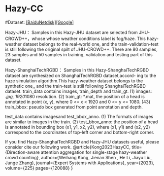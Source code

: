 # Hazy-CC
#Dataset: [[BaiduNetdisk]](https://pan.baidu.com/s/130D4wv-ulhwasS9OpHRWsA?pwd=213k)[[Google]](https://drive.google.com/drive/folders/1S_vxqVPUCJyDp5fnSvnCTzMCFXzUBOZn?usp=sharing)

Hazy-JHU：
Samples in this Hazy-JHU dataset are selected from JHU-CROWD++，whose whose weather conditions label is fog/haze. This hazy-weather dataset belongs to the real-world one, and the train-validation-test is still following the original spilt of JHU-CROWD++.
There are 80 samples, 23 samples and 50 samples in training, validation and testing part of this dataset.

Hazy-ShanghaiTechRGBD：
Samples in this Hazy-ShanghaiTechRGBD dataset are synthesized on ShanghaiTechRGBD dataset,accord-
ing to the haze simulation algorithm.This hazy-weather dataset belongs to the synthetic one,, and the train-test is still following ShanghaiTechRGBD dataset.
train_data contains images, train_depth and train_gt.
(1) images: *.jpg, 1920*1080 resolution.
(2) train_gt: *.mat, the position of a head is annotated in point (x, y), where
0 <= x < 1920 and 0 <= y <= 1080.
(43) train_bbox: pseudo box generated from point annotation and depth. 

test_data contains imagesand test_bbox_anno.
(1) The formats of images are similar to images in the train.
(2) test_bbox_anno: the position of a head is annotated in bounding box (x1, y1, x2, y2),
where (x1, y1) and (x2, y2) correspond to the coordinates of top-left corner and bottom-right corner.



If you find Hazy-ShanghaiTechRGBD and Hazy-JHU datasets useful, please consider cite our following work.
@article{Kong2023HazyCC,
title={Direction-aware attention aggregation for single-stage hazy-weather crowd counting},
author={Weihang Kong, Jienan Shen , He Li, Jiayu Liu, Junge Zhang},
journal={Expert Systems with Applications},
year={2023},
volume={225}
pages={120088}
}



